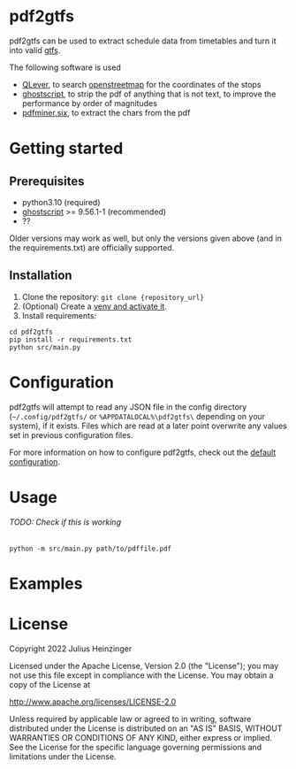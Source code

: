 # pdf2gtfs
pdf2gtfs can be used to extract schedule data from timetables
and turn it into valid [gtfs](https://developers.google.com/transit/gtfs).


The following software is used
- [QLever](https://github.com/ad-freiburg/qlever), to search
[openstreetmap](https://www.openstreetmap.org) for the coordinates of the stops
- [ghostscript](https://www.ghostscript.com/), to strip the pdf of
anything that is not text, to improve the performance by order of magnitudes
- [pdfminer.six](https://pdfminersix.readthedocs.io/en/latest/), to extract
the chars from the pdf

# Getting started
## Prerequisites
- python3.10 (required)
- [ghostscript](https://www.ghostscript.com/) >= 9.56.1-1 (recommended)
- ??

Older versions may work as well, but only the versions given above
(and in the requirements.txt) are officially supported.
## Installation
1. Clone the repository: `git clone {repository_url}`
2. (Optional) Create a
[venv and activate it](https://docs.python.org/3/library/venv.html).
3. Install requirements:
```
cd pdf2gtfs
pip install -r requirements.txt
python src/main.py
```


# Configuration
pdf2gtfs will attempt to read any JSON file in the config directory
(`~/.config/pdf2gtfs/` or `%APPDATALOCAL%\pdf2gtfs\` depending on your system),
if it exists. Files which are read at a later point overwrite any values set
in previous configuration files.

For more information on how to configure pdf2gtfs, check out the
[default configuration](config.template.yaml).


# Usage
###### TODO: Check if this is working
`python -m src/main.py path/to/pdffile.pdf`

# Examples

# License
Copyright 2022 Julius Heinzinger

Licensed under the Apache License, Version 2.0 (the "License");
you may not use this file except in compliance with the License.
You may obtain a copy of the License at

 http://www.apache.org/licenses/LICENSE-2.0

Unless required by applicable law or agreed to in writing, software
distributed under the License is distributed on an "AS IS" BASIS,
WITHOUT WARRANTIES OR CONDITIONS OF ANY KIND, either express or implied.
See the License for the specific language governing permissions and
limitations under the License.
